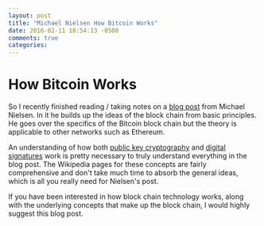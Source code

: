 ```yaml
---
layout: post
title: "Michael Nielsen How Bitcoin Works"
date: 2016-02-11 18:54:13 -0500
comments: true
categories: 
---
```


# How Bitcoin Works

So I recently finished reading / taking notes on a [blog post](http://www.michaelnielsen.org/ddi/how-the-bitcoin-protocol-actually-works/) from Michael Nielsen.
In it he builds up the ideas of the block chain from basic principles.  He goes over the specifics of the Bitcoin block chain but the 
theory is applicable to other networks such as Ethereum. 

An understanding of how both [public key cryptography](https://en.wikipedia.org/wiki/Public-key_cryptography) and [digital signatures](https://en.wikipedia.org/wiki/Digital_signature#Definition) work is pretty necessary to truly understand everything in the blog post.
  The Wikipedia pages for these concepts are fairly comprehensive and don't take much time to absorb the general ideas, which is all you really need for Nielsen's post.

If you have been interested in how block chain technology works, along with the underlying concepts that make up the block chain, I would highly suggest this blog post.
